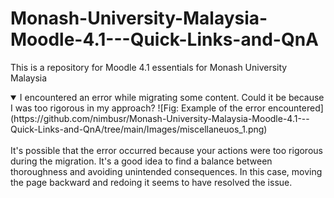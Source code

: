 # Monash-University-Malaysia-Moodle-4.1---Quick-Links-and-QnA
This is a repository for Moodle 4.1 essentials for Monash University Malaysia
<details open>
<summary>I encountered an error while migrating some content. Could it be because I was too rigorous in my approach?
![Fig: Example of the error encountered](https://github.com/nimbusr/Monash-University-Malaysia-Moodle-4.1---Quick-Links-and-QnA/tree/main/Images/miscellaneuos_1.png)

</summary>
<br>
It's possible that the error occurred because your actions were too rigorous during the migration. It's a good idea to find a balance between thoroughness and avoiding unintended consequences. In this case, moving the page backward and redoing it seems to have resolved the issue.
</details>

